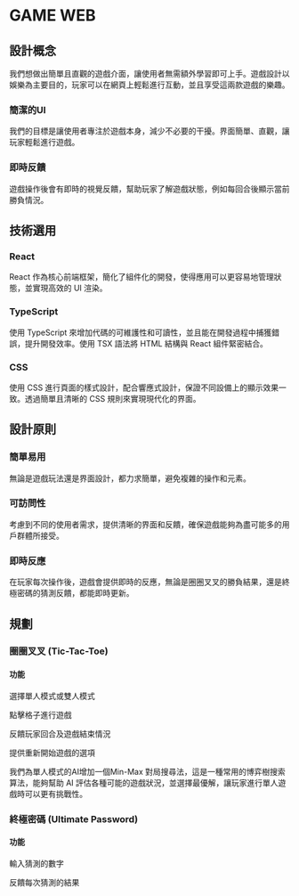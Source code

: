 # GAME WEB

## 設計概念
我們想做出簡單且直觀的遊戲介面，讓使用者無需額外學習即可上手。遊戲設計以娛樂為主要目的，玩家可以在網頁上輕鬆進行互動，並且享受這兩款遊戲的樂趣。
### 簡潔的UI
我們的目標是讓使用者專注於遊戲本身，減少不必要的干擾。界面簡單、直觀，讓玩家輕鬆進行遊戲。
### 即時反饋
遊戲操作後會有即時的視覺反饋，幫助玩家了解遊戲狀態，例如每回合後顯示當前勝負情況。

## 技術選用
### React
React 作為核心前端框架，簡化了組件化的開發，使得應用可以更容易地管理狀態，並實現高效的 UI 渲染。
### TypeScript
使用 TypeScript 來增加代碼的可維護性和可讀性，並且能在開發過程中捕獲錯誤，提升開發效率。使用 TSX 語法將 HTML 結構與 React 組件緊密結合。
### CSS
使用 CSS 進行頁面的樣式設計，配合響應式設計，保證不同設備上的顯示效果一致。透過簡單且清晰的 CSS 規則來實現現代化的界面。

## 設計原則
### 簡單易用
無論是遊戲玩法還是界面設計，都力求簡單，避免複雜的操作和元素。
### 可訪問性
考慮到不同的使用者需求，提供清晰的界面和反饋，確保遊戲能夠為盡可能多的用戶群體所接受。
### 即時反應
在玩家每次操作後，遊戲會提供即時的反應，無論是圈圈叉叉的勝負結果，還是終極密碼的猜測反饋，都能即時更新。

## 規劃
### 圈圈叉叉 (Tic-Tac-Toe)
#### 功能
選擇單人模式或雙人模式

點擊格子進行遊戲

反饋玩家回合及遊戲結束情況

提供重新開始遊戲的選項

我們為單人模式的AI增加一個Min-Max 對局搜尋法，這是一種常用的博弈樹搜索算法，能夠幫助 AI 評估各種可能的遊戲狀況，並選擇最優解，讓玩家進行單人遊戲時可以更有挑戰性。
### 終極密碼 (Ultimate Password)
#### 功能
輸入猜測的數字

反饋每次猜測的結果

